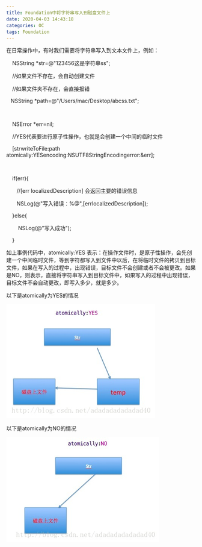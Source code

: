 ```yaml
---
title: Foundation中将字符串写入到磁盘文件上
date: 2020-04-03 14:43:18
categories: OC
tags: Foundation
---
```


在日常操作中，有时我们需要将字符串写入到文本文件上，例如：



    NSString *str=@"123456这是字符串ss";

    //如果文件不存在，会自动创建文件

    //如果文件夹不存在，会直接报错

   NSString *path=@"/Users/mac/Desktop/abcss.txt";

    

    NSError *err=nil;

    //YES代表要进行原子性操作，也就是会创建一个中间的临时文件

    [strwriteToFile:path atomically:YESencoding:NSUTF8StringEncodingerror:&err];

    

    if(err){

       //[err localizedDescription] 会返回主要的错误信息

       NSLog(@"写入错误：%@",[errlocalizedDescription]);

    }else{

        NSLog(@"写入成功");

    }

如上事例代码中，atomically:YES 表示：在操作文件时，是原子性操作，会先创建一个中间临时文件，等到字符都写入到文件中以后，在将临时文件的拷贝到目标文件，如果在写入的过程中，出现错误，目标文件不会创建或者不会被更改。如果是NO，则表示，直接将字符串写入到目标文件中，如果写入的过程中出现错误，目标文件不会自动更改，即写入多少，就是多少。

以下是atomically为YES的情况

![](oc-foundation-strFile/oc-foundation-strFile-1.jpeg)

以下是atomically为NO的情况

![](oc-foundation-strFile/oc-foundation-strFile-2.jpeg)

